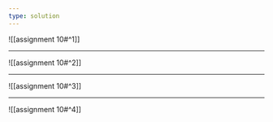 ```yaml
---
type: solution
---
```


![[assignment 10#^1]]

---

![[assignment 10#^2]]

---

![[assignment 10#^3]]

---

![[assignment 10#^4]]